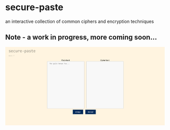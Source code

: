 # secure-paste

an interactive collection of common ciphers and encryption techniques



## Note - a work in progress, more coming soon...

![Fig.1](./assets/fig1.png)  
